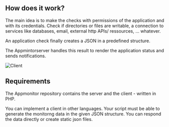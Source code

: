 ## How does it work?

The main idea is to make the checks with permissions of the application and with its credentials. Check if directories or files are writable, a connection to services like databases, email, external http APIs/ ressources, ... whatever.

An application check finally creates a JSON in a predefined structure.

The Appmintorserver handles this result to render the application status and sends notifications.

![Client](images/appmonitor-overview-client.png "Client")

## Requirements

The Appmonitor repository contains the server and the client - written in PHP.

You can implement a client in other languages. Your script must be able to generate
the monitorng data in the given JSON structure. You can respond the data directly
or create static json files.
